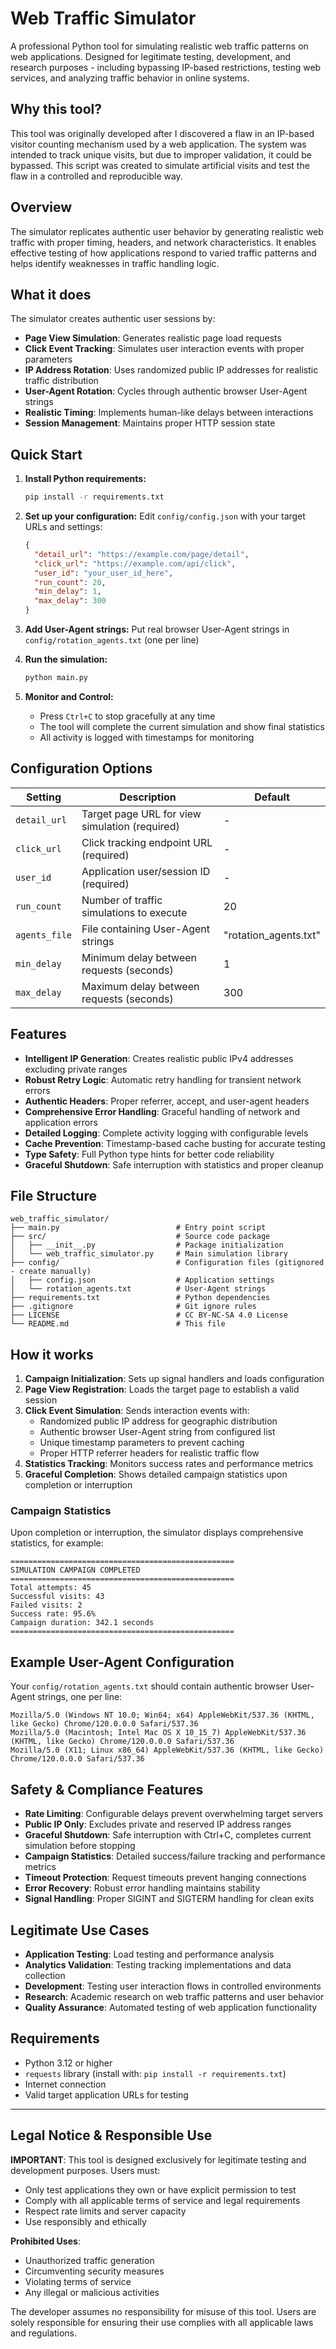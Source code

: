 # Web Traffic Simulator

A professional Python tool for simulating realistic web traffic patterns on web applications. Designed for legitimate testing, development, and research purposes - including bypassing IP-based restrictions, testing web services, and analyzing traffic behavior in online systems.

## Why this tool?
This tool was originally developed after I discovered a flaw in an IP-based visitor counting mechanism used by a web application. The system was intended to track unique visits, but due to improper validation, it could be bypassed. This script was created to simulate artificial visits and test the flaw in a controlled and reproducible way.

## Overview

The simulator replicates authentic user behavior by generating realistic web traffic with proper timing, headers, and network characteristics. It enables effective testing of how applications respond to varied traffic patterns and helps identify weaknesses in traffic handling logic.

## What it does

The simulator creates authentic user sessions by:

- **Page View Simulation**: Generates realistic page load requests
- **Click Event Tracking**: Simulates user interaction events with proper parameters
- **IP Address Rotation**: Uses randomized public IP addresses for realistic traffic distribution
- **User-Agent Rotation**: Cycles through authentic browser User-Agent strings
- **Realistic Timing**: Implements human-like delays between interactions
- **Session Management**: Maintains proper HTTP session state

## Quick Start

1. **Install Python requirements:**

   ```bash
   pip install -r requirements.txt
   ```

2. **Set up your configuration:**
   Edit `config/config.json` with your target URLs and settings:

   ```json
   {
     "detail_url": "https://example.com/page/detail",
     "click_url": "https://example.com/api/click",
     "user_id": "your_user_id_here",
     "run_count": 20,
     "min_delay": 1,
     "max_delay": 300
   }
   ```

3. **Add User-Agent strings:**
   Put real browser User-Agent strings in `config/rotation_agents.txt` (one per line)

4. **Run the simulation:**

   ```bash
   python main.py
   ```

5. **Monitor and Control:**
   - Press `Ctrl+C` to stop gracefully at any time
   - The tool will complete the current simulation and show final statistics
   - All activity is logged with timestamps for monitoring

## Configuration Options

| Setting       | Description                                    | Default               |
| ------------- | ---------------------------------------------- | --------------------- |
| `detail_url`  | Target page URL for view simulation (required) | -                     |
| `click_url`   | Click tracking endpoint URL (required)         | -                     |
| `user_id`     | Application user/session ID (required)         | -                     |
| `run_count`   | Number of traffic simulations to execute       | 20                    |
| `agents_file` | File containing User-Agent strings             | "rotation_agents.txt" |
| `min_delay`   | Minimum delay between requests (seconds)       | 1                     |
| `max_delay`   | Maximum delay between requests (seconds)       | 300                   |

## Features

- **Intelligent IP Generation**: Creates realistic public IPv4 addresses excluding private ranges
- **Robust Retry Logic**: Automatic retry handling for transient network errors
- **Authentic Headers**: Proper referrer, accept, and user-agent headers
- **Comprehensive Error Handling**: Graceful handling of network and application errors
- **Detailed Logging**: Complete activity logging with configurable levels
- **Cache Prevention**: Timestamp-based cache busting for accurate testing
- **Type Safety**: Full Python type hints for better code reliability
- **Graceful Shutdown**: Safe interruption with statistics and proper cleanup

## File Structure

```
web_traffic_simulator/
├── main.py                          # Entry point script
├── src/                             # Source code package
│   ├── __init__.py                  # Package initialization
│   └── web_traffic_simulator.py     # Main simulation library
├── config/                          # Configuration files (gitignored - create manually)
│   ├── config.json                  # Application settings
│   └── rotation_agents.txt          # User-Agent strings
├── requirements.txt                 # Python dependencies
├── .gitignore                       # Git ignore rules
├── LICENSE                          # CC BY-NC-SA 4.0 License
└── README.md                        # This file
```

## How it works

1. **Campaign Initialization**: Sets up signal handlers and loads configuration
2. **Page View Registration**: Loads the target page to establish a valid session
3. **Click Event Simulation**: Sends interaction events with:
   - Randomized public IP address for geographic distribution
   - Authentic browser User-Agent string from configured list
   - Unique timestamp parameters to prevent caching
   - Proper HTTP referrer headers for realistic traffic flow
4. **Statistics Tracking**: Monitors success rates and performance metrics
5. **Graceful Completion**: Shows detailed campaign statistics upon completion or interruption

### Campaign Statistics

Upon completion or interruption, the simulator displays comprehensive statistics, for example:

```
==================================================
SIMULATION CAMPAIGN COMPLETED
==================================================
Total attempts: 45
Successful visits: 43
Failed visits: 2
Success rate: 95.6%
Campaign duration: 342.1 seconds
==================================================
```

## Example User-Agent Configuration

Your `config/rotation_agents.txt` should contain authentic browser User-Agent strings, one per line:

```
Mozilla/5.0 (Windows NT 10.0; Win64; x64) AppleWebKit/537.36 (KHTML, like Gecko) Chrome/120.0.0.0 Safari/537.36
Mozilla/5.0 (Macintosh; Intel Mac OS X 10_15_7) AppleWebKit/537.36 (KHTML, like Gecko) Chrome/120.0.0.0 Safari/537.36
Mozilla/5.0 (X11; Linux x86_64) AppleWebKit/537.36 (KHTML, like Gecko) Chrome/120.0.0.0 Safari/537.36
```

## Safety & Compliance Features

- **Rate Limiting**: Configurable delays prevent overwhelming target servers
- **Public IP Only**: Excludes private and reserved IP address ranges
- **Graceful Shutdown**: Safe interruption with Ctrl+C, completes current simulation before stopping
- **Campaign Statistics**: Detailed success/failure tracking and performance metrics
- **Timeout Protection**: Request timeouts prevent hanging connections
- **Error Recovery**: Robust error handling maintains stability
- **Signal Handling**: Proper SIGINT and SIGTERM handling for clean exits

## Legitimate Use Cases

- **Application Testing**: Load testing and performance analysis
- **Analytics Validation**: Testing tracking implementations and data collection
- **Development**: Testing user interaction flows in controlled environments
- **Research**: Academic research on web traffic patterns and user behavior
- **Quality Assurance**: Automated testing of web application functionality

## Requirements

- Python 3.12 or higher
- `requests` library (install with: `pip install -r requirements.txt`)
- Internet connection
- Valid target application URLs for testing

---

## Legal Notice & Responsible Use

**IMPORTANT**: This tool is designed exclusively for legitimate testing and development purposes. Users must:

- Only test applications they own or have explicit permission to test
- Comply with all applicable terms of service and legal requirements
- Respect rate limits and server capacity
- Use responsibly and ethically

**Prohibited Uses**:

- Unauthorized traffic generation
- Circumventing security measures
- Violating terms of service
- Any illegal or malicious activities

The developer assumes no responsibility for misuse of this tool. Users are solely responsible for ensuring their use complies with all applicable laws and regulations.
